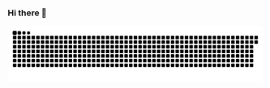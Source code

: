 ### Hi there 👋


<img alt="snake eating my contributions" src="https://github.com/Surajnathani/Surajnathani/blob/output/github-contribution-grid-snake.svg"/>
